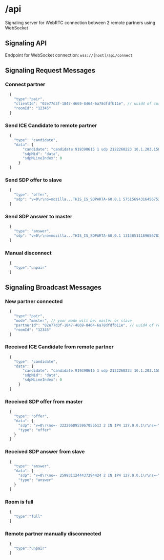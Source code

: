 # /api
Signaling server for WebRTC connection between 2 remote partners using WebSocket

## Signaling API
Endpoint for WebSocket connection: `wss://[host]/api/connect`

## Signaling Request Messages
### Connect partner
```javascript
  {
    "type":"pair",
    "clientId": "02e77d3f-1847-4669-8464-6a78dfdfb11e", // uuid4 of current client
    "roomId": "12345" 
  }
```
### Send ICE Candidate to remote partner 
```javascript
  {
    "type": "candidate",
    "data": {
        "candidate": "candidate:919398615 1 udp 2122260223 10.1.203.158 58199 typ host generation 0 ufrag e5rp network-id 2 network-cost 10",
        "sdpMid": "data",
        "sdpMLineIndex": 0
      }
  }
```
### Send SDP offer to slave
```javascript
  {
    "type": "offer",
    "sdp": "v=0\r\no=mozilla...THIS_IS_SDPARTA-60.0.1 5751569431645675269 0 IN IP4 0.0.0.0\r\ns=-\r\nt=0 0\r\na=fingerprint:sha-256 49:FE:A4:D5:95:2E:A6:7B:DD:B4:84:43:E5:FA:99:49:18:E7:19:4D:98:D8:70:4D:AC:5F:BD:39:03:35:FA:61\r\na=group:BUNDLE sdparta_0\r\na=ice-options:trickle\r\na=msid-semantic:WMS *\r\nm=application 9 DTLS/SCTP 5000\r\nc=IN IP4 0.0.0.0\r\na=sendrecv\r\na=ice-pwd:49a707f4b59a45a79ed94105c5dcff9b\r\na=ice-ufrag:2a597dd7\r\na=mid:sdparta_0\r\na=sctpmap:5000 webrtc-datachannel 256\r\na=setup:actpass\r\na=max-message-size:1073741823\r\n"
  }
```
### Send SDP answer to master
```javascript
  {
    "type": "answer",
    "sdp": "v=0\r\no=mozilla...THIS_IS_SDPARTA-60.0.1 1313851118965678380 0 IN IP4 0.0.0.0\r\ns=-\r\nt=0 0\r\na=fingerprint:sha-256 74:CD:B1:F0:62:20:1A:4E:9D:AE:91:9B:4A:02:30:CD:7A:8A:A9:65:C3:7F:81:36:75:F8:F9:E5:6B:D3:44:8B\r\na=group:BUNDLE data\r\na=ice-options:trickle\r\na=msid-semantic:WMS *\r\nm=application 9 DTLS/SCTP 5000\r\nc=IN IP4 0.0.0.0\r\na=sendrecv\r\na=ice-pwd:5f857ab5642cd24cc7ef8190ab0db8b2\r\na=ice-ufrag:b841a2ac\r\na=mid:data\r\na=sctpmap:5000 webrtc-datachannel 256\r\na=setup:active\r\na=max-message-size:1073741823\r\n"
  }
```
### Manual disconnect
```javascript
  {
    "type":"unpair"
  }
```

## Signaling Broadcast Messages
### New partner connected
```javascript
  {
    "type":"pair",
    "mode":"master", // your mode will be: master or slave
    "partnerId": "02e77d3f-1847-4669-8464-6a78dfdfb11e", // uuid4 of remote partner
    "roomId": "12345"
  }
```
### Received ICE Candidate from remote partner
```javascript
  {
    "type": "candidate",
    "data": {
        "candidate": "candidate:919398615 1 udp 2122260223 10.1.203.158 58199 typ host generation 0 ufrag e5rp network-id 2 network-cost 10"
        "sdpMid": "data",
        "sdpMLineIndex": 0
      }
  }
```
### Received SDP offer from master
```javascript
  {
    "type": "offer",
    "data": {
      "sdp": "v=0\r\no=- 3222060955967055513 2 IN IP4 127.0.0.1\r\ns=-\r\nt=0 0\r\na=group:BUNDLE data\r\na=msid-semantic: WMS\r\nm=application 9 DTLS/SCTP 5000\r\nc=IN IP4 0.0.0.0\r\na=ice-ufrag:BcR9\r\na=ice-pwd:ZUHx2Fra0ezrUTZghpCTATnL\r\na=ice-options:trickle\r\na=fingerprint:sha-256 AB:26:84:E0:44:22:A2:DE:97:E3:82:91:25:5A:E4:2E:C5:1C:9D:BE:71:3B:69:28:B3:6E:82:1B:E4:28:2E:8A\r\na=setup:actpass\r\na=mid:data\r\na=sctpmap:5000 webrtc-datachannel 1024\r\n",
      "type": "offer"
    }
  }
```
### Received SDP answer from slave
```javascript
  {
    "type": "answer",
    "data": {
      "sdp": "v=0\r\no=- 2599311244437294424 2 IN IP4 127.0.0.1\r\ns=-\r\nt=0 0\r\na=group:BUNDLE sdparta_0\r\na=msid-semantic: WMS\r\nm=application 9 DTLS/SCTP 5000\r\nc=IN IP4 0.0.0.0\r\nb=AS:30\r\na=ice-ufrag:6NHw\r\na=ice-pwd:0/PkZAyX0JtrTlzFfF0aq6Mn\r\na=ice-options:trickle\r\na=fingerprint:sha-256 37:BA:B4:60:CF:50:82:3B:3F:E7:92:BD:7A:02:0C:7B:EA:1A:19:59:3F:5C:74:5E:D1:C8:3F:4C:A0:E9:2C:EE\r\na=setup:active\r\na=mid:sdparta_0\r\na=sctpmap:5000 webrtc-datachannel 1024\r\n",
      "type": "answer"
    }
  }
```
### Room is full
```javascript
  {
    "type":"full"
  }
```
### Remote partner manually disconnected
```javascript
  {
    "type":"unpair"
  }
```
